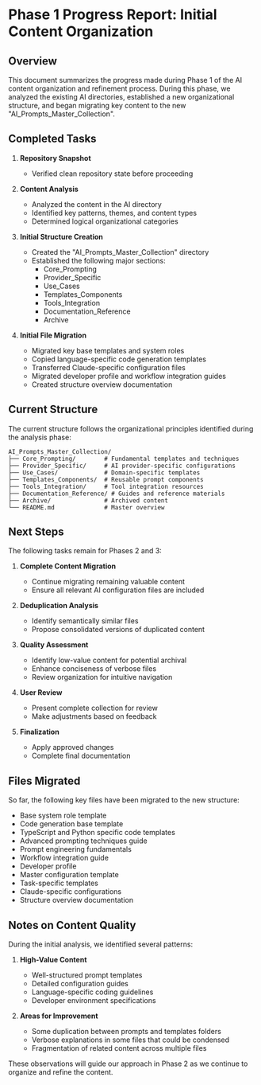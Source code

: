 # Phase 1 Progress Report: Initial Content Organization

## Overview

This document summarizes the progress made during Phase 1 of the AI content organization and refinement process. During this phase, we analyzed the existing AI directories, established a new organizational structure, and began migrating key content to the new "AI_Prompts_Master_Collection".

## Completed Tasks

1. **Repository Snapshot**
   - Verified clean repository state before proceeding

2. **Content Analysis**
   - Analyzed the content in the AI directory
   - Identified key patterns, themes, and content types
   - Determined logical organizational categories

3. **Initial Structure Creation**
   - Created the "AI_Prompts_Master_Collection" directory
   - Established the following major sections:
     - Core_Prompting
     - Provider_Specific
     - Use_Cases
     - Templates_Components
     - Tools_Integration
     - Documentation_Reference
     - Archive

4. **Initial File Migration**
   - Migrated key base templates and system roles
   - Copied language-specific code generation templates
   - Transferred Claude-specific configuration files
   - Migrated developer profile and workflow integration guides
   - Created structure overview documentation

## Current Structure

The current structure follows the organizational principles identified during the analysis phase:

```
AI_Prompts_Master_Collection/
├── Core_Prompting/        # Fundamental templates and techniques
├── Provider_Specific/     # AI provider-specific configurations
├── Use_Cases/             # Domain-specific templates
├── Templates_Components/  # Reusable prompt components
├── Tools_Integration/     # Tool integration resources
├── Documentation_Reference/ # Guides and reference materials
├── Archive/               # Archived content
└── README.md              # Master overview
```

## Next Steps

The following tasks remain for Phases 2 and 3:

1. **Complete Content Migration**
   - Continue migrating remaining valuable content
   - Ensure all relevant AI configuration files are included

2. **Deduplication Analysis**
   - Identify semantically similar files
   - Propose consolidated versions of duplicated content

3. **Quality Assessment**
   - Identify low-value content for potential archival
   - Enhance conciseness of verbose files
   - Review organization for intuitive navigation

4. **User Review**
   - Present complete collection for review
   - Make adjustments based on feedback

5. **Finalization**
   - Apply approved changes
   - Complete final documentation

## Files Migrated

So far, the following key files have been migrated to the new structure:

- Base system role template
- Code generation base template
- TypeScript and Python specific code templates
- Advanced prompting techniques guide
- Prompt engineering fundamentals
- Workflow integration guide
- Developer profile
- Master configuration template
- Task-specific templates
- Claude-specific configurations
- Structure overview documentation

## Notes on Content Quality

During the initial analysis, we identified several patterns:

1. **High-Value Content**
   - Well-structured prompt templates
   - Detailed configuration guides
   - Language-specific coding guidelines
   - Developer environment specifications

2. **Areas for Improvement**
   - Some duplication between prompts and templates folders
   - Verbose explanations in some files that could be condensed
   - Fragmentation of related content across multiple files

These observations will guide our approach in Phase 2 as we continue to organize and refine the content.